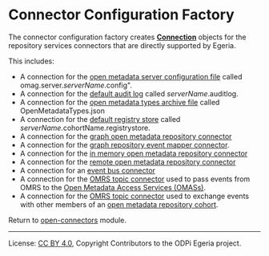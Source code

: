 <!-- SPDX-License-Identifier: CC-BY-4.0 -->
<!-- Copyright Contributors to the ODPi Egeria project. -->
  
# Connector Configuration Factory

The connector configuration factory 
creates **[Connection](../../../frameworks/open-connector-framework/docs/concepts/connection.md)**
objects for the repository services connectors that are directly supported by Egeria.

This includes:

* A connection for the [open metadata server configuration file](../configuration-store-connectors/README.md) called omag.server._serverName_.config".
* A connection for the [default audit log](../repository-services-connectors/audit-log-connectors/README.md) called _serverName_.auditlog.
* A connection for the [open metadata types archive file](../repository-services-connectors/open-metadata-archive-connectors/README.md) called OpenMetadataTypes.json
* A connection for the [default registry store](../repository-services-connectors/cohort-registry-store-connectors/README.md) called _serverName_.cohortName.registrystore.
* A connection for the [graph open metadata repository connector](../repository-services-connectors/open-metadata-collection-store-connectors/graph-repository-connector/README.md)
* A connection for the [graph repository event mapper connector](../repository-services-connectors/open-metadata-collection-store-connectors/graph-repository-connector/README.md).
* A connection for the [in memory open metadata repository connector](../repository-services-connectors/open-metadata-collection-store-connectors/inmemory-repository-connector/README.md)
* A connection for the [remote open metadata repository connector](../repository-services-connectors/open-metadata-collection-store-connectors/omrs-rest-repository-connector/README.md)
* A connection for an [event bus connector](../event-bus-connectors/README.md)
* A connection for the [OMRS topic connector](../../../repository-services/docs/omrs-event-topic.md) used to pass events from OMRS to the [Open Metadata Access Services (OMASs)](../../../access-services/README.md).
* A connection for the [OMRS topic connector](../../../repository-services/docs/omrs-event-topic.md) used to exchange events with other members of an [open metadata repository cohort](../../../repository-services/docs/open-metadata-repository-cohort.md).


Return to [open-connectors](..) module.

----
License: [CC BY 4.0](https://creativecommons.org/licenses/by/4.0/),
Copyright Contributors to the ODPi Egeria project.
 